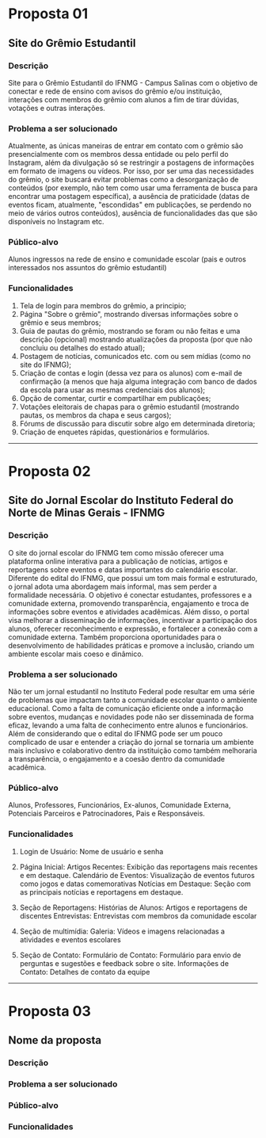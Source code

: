 # Proposta 01

## Site do Grêmio Estudantil

### Descrição
Site para o Grêmio Estudantil do IFNMG - Campus Salinas com o objetivo de conectar e rede de ensino com avisos do grêmio e/ou instituição, interações com membros do grêmio com alunos a fim de tirar dúvidas, votações e outras interações.

### Problema a ser solucionado
Atualmente, as únicas maneiras de entrar em contato com o grêmio são presencialmente com os membros dessa entidade ou pelo perfil do Instagram, além da divulgação só se restringir a postagens de informações em formato de imagens ou vídeos.
Por isso, por ser uma das necessidades do grêmio, o site buscará evitar problemas como a desorganização de conteúdos (por exemplo, não tem como usar uma ferramenta de busca para encontrar uma postagem específica), a ausência de praticidade (datas de eventos ficam, atualmente, "escondidas" em publicações, se perdendo no meio de vários outros conteúdos), ausência de funcionalidades das que são disponíveis no Instagram etc.

### Público-alvo
Alunos ingressos na rede de ensino e comunidade escolar (pais e outros interessados nos assuntos do grêmio estudantil)

### Funcionalidades
1. Tela de login para membros do grêmio, a principio;
2. Página "Sobre o grêmio", mostrando diversas informações sobre o grêmio e seus membros;
3. Guia de pautas do grêmio, mostrando se foram ou não feitas e uma descrição (opcional) mostrando atualizações da proposta (por que não concluiu ou detalhes do estado atual);
4. Postagem de notícias, comunicados etc. com ou sem mídias (como no site do IFNMG);
5. Criação de contas e login (dessa vez para os alunos) com e-mail de confirmação (a menos que haja alguma integração com banco de dados da escola para usar as mesmas credenciais dos alunos);
6. Opção de comentar, curtir e compartilhar em publicações;
7. Votações eleitorais de chapas para o grêmio estudantil (mostrando pautas, os membros da chapa e seus cargos);
8. Fórums de discussão para discutir sobre algo em determinada diretoria;
9. Criação de enquetes rápidas, questionários e formulários.

---

# Proposta 02

## Site do Jornal Escolar do Instituto Federal do Norte de Minas Gerais - IFNMG

### Descrição
O site do jornal escolar do IFNMG tem como missão oferecer uma plataforma online interativa para a publicação de notícias, artigos e reportagens sobre eventos e datas importantes do calendário escolar. Diferente do edital do IFNMG, que possui um tom mais formal e estruturado, o jornal adota uma abordagem mais informal, mas sem perder a formalidade necessária. O objetivo é conectar estudantes, professores e a comunidade externa, promovendo transparência, engajamento e troca de informações sobre eventos e atividades acadêmicas. Além disso, o portal visa melhorar a disseminação de informações, incentivar a participação dos alunos, oferecer reconhecimento e expressão, e fortalecer a conexão com a comunidade externa. Também proporciona oportunidades para o desenvolvimento de habilidades práticas e promove a inclusão, criando um ambiente escolar mais coeso e dinâmico.

### Problema a ser solucionado
 Não ter um jornal estudantil no Instituto Federal pode resultar em uma série de problemas que impactam tanto a comunidade escolar quanto o ambiente educacional. Como a falta de comunicação eficiente onde a informação sobre eventos, mudanças e novidades pode não ser disseminada de forma eficaz, levando a uma falta de conhecimento entre alunos e funcionários. Além de considerando que o edital do IFNMG pode ser um pouco complicado de usar e entender a criação do jornal se tornaria um ambiente mais inclusivo e colaborativo dentro da instituição como também melhoraria a transparência, o engajamento e a coesão dentro da comunidade acadêmica.

### Público-alvo
Alunos, Professores, Funcionários, Ex-alunos, Comunidade Externa,  Potenciais Parceiros e Patrocinadores, Pais e Responsáveis.

### Funcionalidades
1. Login de Usuário: Nome de usuário e senha

2. Página Inicial:
Artigos Recentes: Exibição das reportagens mais recentes e em destaque.
Calendário de Eventos: Visualização de eventos futuros como jogos e datas comemorativas Notícias em Destaque: Seção com as principais notícias e reportagens em destaque.

3. Seção de Reportagens:
Histórias de Alunos: Artigos e reportagens de discentes 
Entrevistas: Entrevistas com membros da comunidade escolar

4. Seção de multimídia:
Galeria: Vídeos e imagens relacionadas a atividades e eventos escolares

5. Seção de Contato:
Formulário de Contato: Formulário para envio de perguntas e sugestões e feedback sobre o site.
Informações de Contato: Detalhes de contato da equipe


---

# Proposta 03

## Nome da proposta

### Descrição

### Problema a ser solucionado

### Público-alvo

### Funcionalidades
